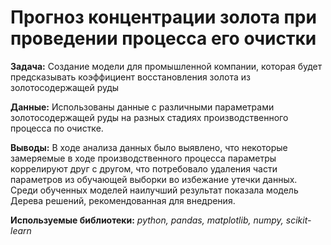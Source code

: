 # Прогноз концентрации золота при проведении процесса его очистки
__Задача:__
Создание модели для промышленной компании, которая будет предсказывать коэффициент восстановления золота из золотосодержащей руды

__Данные:__
Использованы данные с различными параметрами золотосодержащей руды на разных стадиях производственного процесса по очистке.

__Выводы:__
В ходе анализа данных было выявлено, что некоторые замеряемые в ходе производственного процесса параметры коррелируют друг с другом, что потребовало удаления части параметров из обучающей выборки во избежание утечки данных. Среди обученных моделей наилучший результат показала модель Дерева решений, рекомендованная для внедрения. 

__Используемые библиотеки:__
*python, pandas, matplotlib, numpy, scikit-learn*
